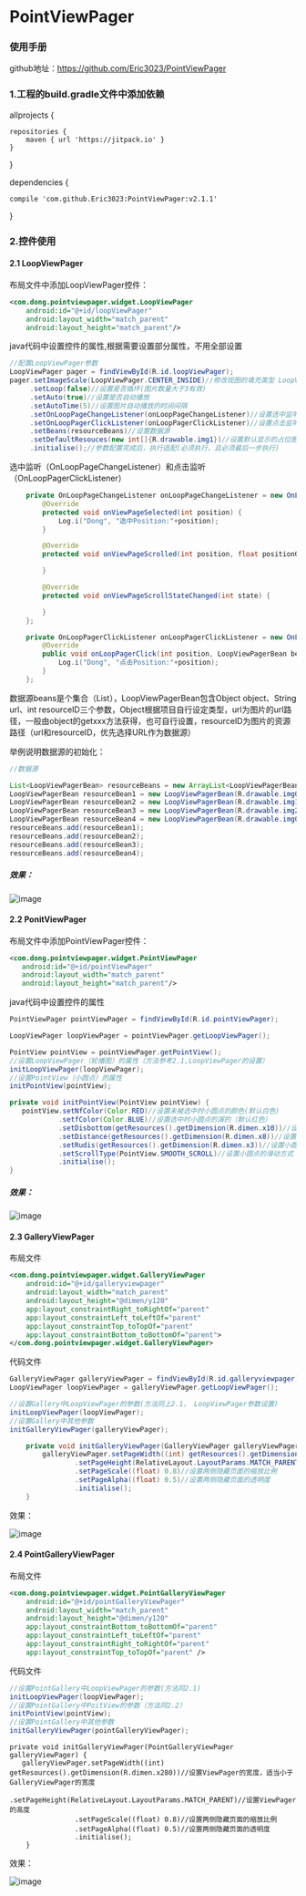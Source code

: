 # PointViewPager
### 使用手册


github地址：https://github.com/Eric3023/PointViewPager
### 1.工程的build.gradle文件中添加依赖  
allprojects {

    repositories {  
        maven { url 'https://jitpack.io' }  
    }
}


dependencies {

    compile 'com.github.Eric3023:PointViewPager:v2.1.1'
    
}

### 2.控件使用
#### 2.1 LoopViewPager

布局文件中添加LoopViewPager控件：

```xml
<com.dong.pointviewpager.widget.LoopViewPager
    android:id="@+id/loopViewPager"
    android:layout_width="match_parent"
    android:layout_height="match_parent"/>
```

java代码中设置控件的属性,根据需要设置部分属性，不用全部设置

```java
//配置LoopViewPager参数
LoopViewPager pager = findViewById(R.id.loopViewPager);
pager.setImageScale(LoopViewPager.CENTER_INSIDE)//修改视图的填充类型 LoopViewPager.CENTER_INSIDE、CENTER_CROP、FIT_XY三种
     .setLoop(false)//设置是否循环(图片数量大于3有效)
     .setAuto(true)//设置是否自动播放
     .setAutoTime(5)//设置图片自动播放的时间间隔
     .setOnLoopPageChangeListener(onLoopPageChangeListener)//设置选中监听，替代addOnPageChangeListener方法
     .setOnLoopPagerClickListener(onLoopPagerClickListener)//设置点击监听
     .setBeans(resourceBeans)//设置数据源
     .setDefaultResouces(new int[]{R.drawable.img1})//设置默认显示的占位图
     .initialise();//参数配置完成后，执行适配(必须执行，且必须最后一步执行)
```

选中监听（OnLoopPageChangeListener）和点击监听（OnLoopPagerClickListener）


```java
    private OnLoopPageChangeListener onLoopPageChangeListener = new OnLoopPageChangeListener() {
        @Override
        protected void onViewPageSelected(int position) {
            Log.i("Dong", "选中Position:"+position);
        }

        @Override
        protected void onViewPageScrolled(int position, float positionOffset, int positionOffsetPixels) {

        }

        @Override
        protected void onViewPageScrollStateChanged(int state) {

        }
    };

    private OnLoopPagerClickListener onLoopPagerClickListener = new OnLoopPagerClickListener() {
        @Override
        public void onLoopPagerClick(int position, LoopViewPagerBean bean) {
            Log.i("Dong", "点击Position:"+position);
        }
    };

```


数据源beans是个集合（List<LoopViewPagerBean>），LoopViewPagerBean包含Object object、String url、int resourceID三个参数，Object根据项目自行设定类型，url为图片的url路径，一般由object的getxxx方法获得，也可自行设置，resourceID为图片的资源路径（url和resourceID，优先选择URL作为数据源）


举例说明数据源的初始化：
```java
//数据源

List<LoopViewPagerBean> resourceBeans = new ArrayList<LoopViewPagerBean>();
LoopViewPagerBean resourceBean1 = new LoopViewPagerBean(R.drawable.img0, null);
LoopViewPagerBean resourceBean2 = new LoopViewPagerBean(R.drawable.img1, null);
LoopViewPagerBean resourceBean3 = new LoopViewPagerBean(R.drawable.img2, null);
LoopViewPagerBean resourceBean4 = new LoopViewPagerBean(R.drawable.img0, null);
resourceBeans.add(resourceBean1);
resourceBeans.add(resourceBean2);
resourceBeans.add(resourceBean3);
resourceBeans.add(resourceBean4);
```


##### 效果：
 ![image](https://github.com/Eric3023/PointViewPager/blob/master/app/screenshoot/1.gif)

#### 2.2 PonitViewPager
布局文件中添加PointViewPager控件：

```xml
<com.dong.pointviewpager.widget.PointViewPager
   android:id="@+id/pointViewPager"
   android:layout_width="match_parent"
   android:layout_height="match_parent"/>
```

java代码中设置控件的属性

```java
PointViewPager pointViewPager = findViewById(R.id.pointViewPager);

LoopViewPager loopViewPager = pointViewPager.getLoopViewPager();

PointView pointView = pointViewPager.getPointView();
//设置LoopViewPager（轮播图）的属性（方法参考2.1,LoopViewPager的设置）
initLoopViewPager(loopViewPager);
//设置PointView（小圆点）的属性
initPointView(pointView);
```
```java
private void initPointView(PointView pointView) {
   pointView.setNfColor(Color.RED)//设置未被选中时小圆点的颜色(默认白色)
            .setfColor(Color.BLUE)//设置选中时小圆点的演的（默认红色）
            .setDisbottom(getResources().getDimension(R.dimen.x10))//设置距离控件底部的距离
            .setDistance(getResources().getDimension(R.dimen.x8))//设置小圆点之间的间隔距离
            .setRudis(getResources().getDimension(R.dimen.x3))//设置小圆点的半径
            .setScrollType(PointView.SMOOTH_SCROLL)//设置小圆点的滑动方式（INSTANT_SCROLL或SMOOTH_SCROLL）
            .initialise();
}
```
##### 效果：


 ![image](https://github.com/Eric3023/PointViewPager/blob/master/app/screenshoot/2.gif)
 

#### 2.3 GalleryViewPager

布局文件

```xml
<com.dong.pointviewpager.widget.GalleryViewPager
    android:id="@+id/galleryviewpager"
    android:layout_width="match_parent"
    android:layout_height="@dimen/y120"
    app:layout_constraintRight_toRightOf="parent"
    app:layout_constraintLeft_toLeftOf="parent"
    app:layout_constraintTop_toTopOf="parent"
    app:layout_constraintBottom_toBottomOf="parent">
</com.dong.pointviewpager.widget.GalleryViewPager>
```
代码文件
```java
GalleryViewPager galleryViewPager = findViewById(R.id.galleryviewpager);
LoopViewPager loopViewPager = galleryViewPager.getLoopViewPager();

//设置Gallery中LoopViewPager的参数(方法同上2.1， LoopViewPager参数设置)
initLoopViewPager(loopViewPager);
//设置Gallery中其他参数
initGalleryViewPager(galleryViewPager);
```
```java
    private void initGalleryViewPager(GalleryViewPager galleryViewPager) {
        galleryViewPager.setPageWidth((int) getResources().getDimension(R.dimen.x280))//设置ViewPager的宽度，适当小于GalleryViewPager的宽度
                .setPageHeight(RelativeLayout.LayoutParams.MATCH_PARENT)//设置ViewPager的高度
                .setPageScale((float) 0.8)//设置两侧隐藏页面的缩放比例
                .setPageAlpha((float) 0.5)//设置两侧隐藏页面的透明度
                .initialise();
    }
```
效果：

 ![image](https://github.com/Eric3023/PointViewPager/blob/master/app/screenshoot/3.gif)
 
 
 #### 2.4 PointGalleryViewPager
 布局文件
```xml
<com.dong.pointviewpager.widget.PointGalleryViewPager
    android:id="@+id/pointGalleryViewPager"
    android:layout_width="match_parent"
    android:layout_height="@dimen/y120"
    app:layout_constraintBottom_toBottomOf="parent"
    app:layout_constraintLeft_toLeftOf="parent"
    app:layout_constraintRight_toRightOf="parent"
    app:layout_constraintTop_toTopOf="parent" />
```
代码文件
```java
//设置PointGallery中LoopViewPager的参数(方法同2.1)
initLoopViewPager(loopViewPager);
//设置PointGallery中PoitView的参数（方法同2.2）
initPointView(pointView);
//设置PointGallery中其他参数
initGalleryViewPager(pointGalleryViewPager);
```
```
private void initGalleryViewPager(PointGalleryViewPager galleryViewPager) {
   galleryViewPager.setPageWidth((int) getResources().getDimension(R.dimen.x280))//设置ViewPager的宽度，适当小于GalleryViewPager的宽度
                .setPageHeight(RelativeLayout.LayoutParams.MATCH_PARENT)//设置ViewPager的高度
                .setPageScale((float) 0.8)//设置两侧隐藏页面的缩放比例
                .setPageAlpha((float) 0.5)//设置两侧隐藏页面的透明度
                .initialise();
    }
```


效果：

 ![image](https://github.com/Eric3023/PointViewPager/blob/master/app/screenshoot/4.gif)

